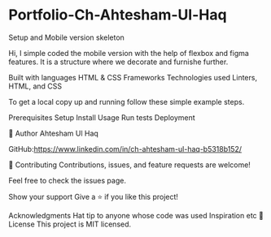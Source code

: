 # Portfolio-Ch-Ahtesham-Ul-Haq
Setup and Mobile version skeleton

Hi, I simple coded the mobile version with the help of flexbox and figma features.
It is a structure where we decorate and furnishe further. 

Built with languages
HTML & CSS
Frameworks
Technologies used
Linters, HTML, and CSS

To get a local copy up and running follow these simple example steps.

Prerequisites
Setup
Install
Usage
Run tests
Deployment

👤 Author Ahtesham Ul Haq

GitHub:https://www.linkedin.com/in/ch-ahtesham-ul-haq-b5318b152/

🤝 Contributing
Contributions, issues, and feature requests are welcome!

Feel free to check the issues page.

Show your support
Give a ⭐️ if you like this project!

Acknowledgments
Hat tip to anyone whose code was used
Inspiration
etc
📝 License
This project is MIT licensed.